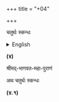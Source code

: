 +++
title = "+04"

+++


चतुर्थः स्कन्धः

<details><summary>English</summary>

**Source texts:**

1.  Śrīdhara Svāmin: Bhāgavata-bhāvārtha-dīpikā. (ed. Ramateja Pandeya,
    Benares: Chowkhamba, 1996). Text entered by Durmada Das and Jagat.

2.  Vaṁśīdhara: Bhāvārtha-dīpikā-prakāśā. (ed. Kṛṣṇa-śaṅkaraḥ śāstrī,
    Vārānasī, 1966).

3.  Jīva Gosvāmin: Krama-sandarbha (ed. Puridasa Mahasaya,
    Vrindavan, 1952) Text entered by Rasavarshi Das and Jagat.

4.  Viśvanātha Cakravartī Thakkura: Sārārtha-darśinī (ed. Bhakti Ballabh
    Tirtha, Calcutta : Chaitanya Gaudiya Math, 1995) Entered by Jagat.

5.  Madhva Anandatirtha: Bhāgavata-tātparya. As for Viśvanātha.

6.  Some portions of Caitanya-mata-mañjuṣā by Śrīnātha Cakravartī have
    been added, but it is incomplete. What is there was taken from
    Puridas\'s 1955 edition.

Text entered by Jagadananda Das.

</details>


**(४)**

श्रीमद्-भागवत-महा-पुराणं

अथ चतुर्थः स्कन्धः

**(४.१)**
